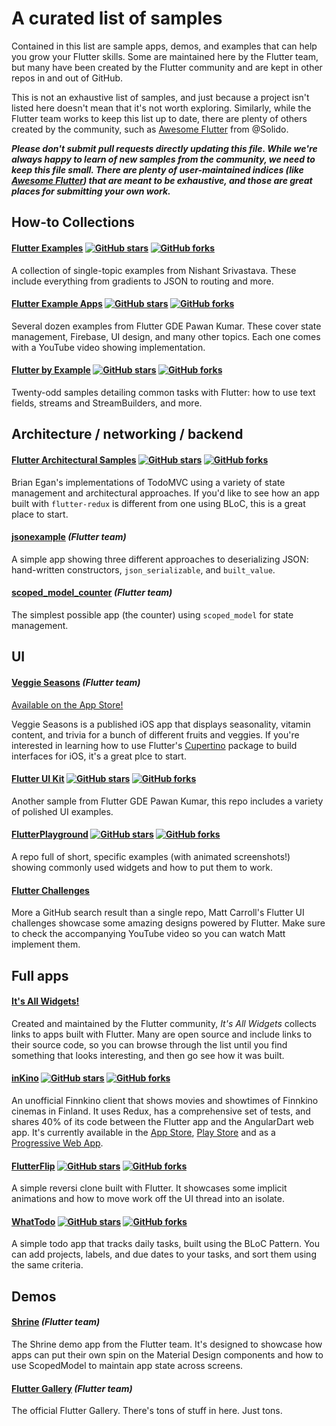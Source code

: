 # A curated list of samples

Contained in this list are sample apps, demos, and examples that can help you
grow your Flutter skills. Some are maintained here by the Flutter team,
but many have been created by the Flutter community and are kept in other repos
in and out of GitHub.

This is not an exhaustive list of samples, and just because a project
isn't listed here doesn't mean that it's not worth exploring. Similarly, while
the Flutter team works to keep this list up to date, there are plenty of others
created by the community, such as
[Awesome Flutter](https://github.com/Solido/awesome-flutter) from @Solido.

***Please don't submit pull requests directly updating this file. While we're
always happy to learn of new samples from the community, we need
to keep this file small. There are plenty of user-maintained indices (like
[Awesome Flutter](https://github.com/Solido/awesome-flutter)) that are meant to
be exhaustive, and those are great places for submitting your own work.***

## How-to Collections

#### [Flutter Examples](https://github.com/nisrulz/flutter-examples) [![GitHub stars](https://img.shields.io/github/stars/nisrulz/flutter-examples.svg?style=social&label=Star)](https://github.com/nisrulz/flutter-examples) [![GitHub forks](https://img.shields.io/github/forks/nisrulz/flutter-examples.svg?style=social&label=Fork)](https://github.com/nisrulz/flutter-examples/fork)

A collection of single-topic examples from Nishant Srivastava. These include
everything from gradients to JSON to routing and more.

#### [Flutter Example Apps](https://github.com/iampawan/FlutterExampleApps) [![GitHub stars](https://img.shields.io/github/stars/iampawan/FlutterExampleApps.svg?style=social&label=Star)](https://github.com/iampawan/FlutterExampleApps) [![GitHub forks](https://img.shields.io/github/forks/iampawan/FlutterExampleApps.svg?style=social&label=Fork)](https://github.com/iampawan/FlutterExampleApps/fork)

Several dozen examples from Flutter GDE Pawan Kumar. These cover state
management, Firebase, UI design, and many other topics. Each one comes with a
YouTube video showing implementation.

#### [Flutter by Example](https://github.com/mjohnsullivan/flutter-by-example) [![GitHub stars](https://img.shields.io/github/stars/mjohnsullivan/flutter-by-example.svg?style=social&label=Star)](https://github.com/mjohnsullivan/flutter-by-example) [![GitHub forks](https://img.shields.io/github/forks/mjohnsullivan/flutter-by-example.svg?style=social&label=Fork)](https://github.com/mjohnsullivan/flutter-by-example/fork)

Twenty-odd samples detailing common tasks with Flutter: how to use text fields,
streams and StreamBuilders, and more.

## Architecture / networking / backend

#### [Flutter Architectural Samples](https://github.com/brianegan/flutter_architecture_samples) [![GitHub stars](https://img.shields.io/github/stars/brianegan/flutter_architecture_samples.svg?style=social&label=Star)](https://github.com/brianegan/flutter_architecture_samples) [![GitHub forks](https://img.shields.io/github/forks/brianegan/flutter_architecture_samples.svg?style=social&label=Fork)](https://github.com/brianegan/flutter_architecture_samples/fork)

Brian Egan's implementations of TodoMVC using a variety of state management and
architectural approaches. If you'd like to see how an app built with
`flutter-redux` is different from one using BLoC, this is a great place to
start.

#### [jsonexample](jsonexample) _(Flutter team)_

A simple app showing three different approaches to deserializing JSON:
hand-written constructors, `json_serializable`, and `built_value`.

#### [scoped_model_counter](scoped_model_counter) _(Flutter team)_

The simplest possible app (the counter) using `scoped_model`
for state management.

## UI

#### [Veggie Seasons](veggieseasons) _(Flutter team)_

[Available on the App Store!](https://itunes.apple.com/is/app/veggie-seasons/id1450855435)

Veggie Seasons is a published iOS app that displays seasonality, vitamin
content, and trivia for a bunch of different fruits and veggies. If you're
interested in learning how to use Flutter's
[Cupertino](https://flutter.dev/docs/development/ui/widgets/cupertino) package
to build interfaces for iOS, it's a great plce to start.

#### [Flutter UI Kit](https://github.com/iampawan/Flutter-UI-Kit) [![GitHub stars](https://img.shields.io/github/stars/iampawan/Flutter-UI-Kit.svg?style=social&label=Star)](https://github.com/iampawan/Flutter-UI-Kit) [![GitHub forks](https://img.shields.io/github/forks/iampawan/Flutter-UI-Kit.svg?style=social&label=Fork)](https://github.com/iampawan/Flutter-UI-Kit/fork)
Another sample from Flutter GDE Pawan Kumar, this repo includes a variety of
polished UI examples.

#### [FlutterPlayground](https://github.com/ibhavikmakwana/FlutterPlayground) [![GitHub stars](https://img.shields.io/github/stars/ibhavikmakwana/FlutterPlayground.svg?style=social&label=Star)](https://github.com/ibhavikmakwana/FlutterPlayground) [![GitHub forks](https://img.shields.io/github/forks/ibhavikmakwana/FlutterPlayground.svg?style=social&label=Fork)](https://github.com/ibhavikmakwana/FlutterPlayground/fork)

A repo full of short, specific examples (with animated screenshots!) showing
commonly used widgets and how to put them to work.

#### [Flutter Challenges](https://github.com/matthew-carroll?tab=repositories&q=flutter_ui_challenge)
More a GitHub search result than a single repo, Matt Carroll's Flutter UI
challenges showcase some amazing designs powered by Flutter. Make sure to check
the accompanying YouTube video so you can watch Matt implement them.

## Full apps

#### [It's All Widgets!](https://itsallwidgets.com?open_source=true)
Created and maintained by the Flutter community, *It's All Widgets* collects
links to apps built with Flutter. Many are open source and include links to
their source code, so you can browse through the list until you find something
that looks interesting, and then go see how it was built.

#### [inKino](https://github.com/roughike/inKino) [![GitHub stars](https://img.shields.io/github/stars/roughike/inKino.svg?style=social&label=Star)](https://github.com/roughike/inKino) [![GitHub forks](https://img.shields.io/github/forks/roughike/inKino.svg?style=social&label=Fork)](https://github.com/roughike/inKino/fork)
An unofficial Finnkino client that shows movies and showtimes of Finnkino
cinemas in Finland. It uses Redux, has a comprehensive set of tests, and shares
40% of its code between the Flutter app and the AngularDart web app.
It's currently available in the
[App Store](https://itunes.apple.com/gb/app/inkino/id1367181450?mt=8),
[Play Store](https://play.google.com/store/apps/details?id=com.roughike.inkino)
and as a [Progressive Web App](https://inkino.app).

#### [FlutterFlip](https://github.com/redbrogdon/flutterflip) [![GitHub stars](https://img.shields.io/github/stars/redbrogdon/flutterflip.svg?style=social&label=Star)](https://github.com/redbrogdon/flutterflip) [![GitHub forks](https://img.shields.io/github/forks/redbrogdon/flutterflip.svg?style=social&label=Fork)](https://github.com/redbrogdon/flutterflip/fork)
A simple reversi clone built with Flutter. It showcases some implicit animations
and how to move work off the UI thread into an isolate.

#### [WhatTodo](https://github.com/burhanrashid52/WhatTodo) [![GitHub stars](https://img.shields.io/github/stars/burhanrashid52/WhatTodo.svg?style=social&label=Star)](https://github.com/burhanrashid52/WhatTodo) [![GitHub forks](https://img.shields.io/github/forks/burhanrashid52/WhatTodo.svg?style=social&label=Fork)](https://github.com/burhanrashid52/WhatTodo/fork)
A simple todo app that tracks daily tasks, built using the BLoC Pattern. You can
add projects, labels, and due dates to your tasks, and sort them using the same
criteria.

## Demos

#### [Shrine](shrine) _(Flutter team)_
The Shrine demo app from the Flutter team. It's designed to showcase how apps
can put their own spin on the Material Design components and how to use
ScopedModel to maintain app state across screens.

#### [Flutter Gallery](https://github.com/flutter/flutter/tree/master/examples/flutter_gallery) _(Flutter team)_
The official Flutter Gallery. There's tons of stuff in here. Just tons.
